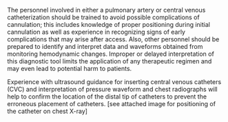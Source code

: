 The personnel involved in either a pulmonary artery or central venous catheterization should be trained to avoid possible complications of cannulation; this includes knowledge of proper positioning during initial cannulation as well as experience in recognizing signs of early complications that may arise after access. Also, other personnel should be prepared to identify and interpret data and waveforms obtained from monitoring hemodynamic changes. Improper or delayed interpretation of this diagnostic tool limits the application of any therapeutic regimen and may even lead to potential harm to patients.

Experience with ultrasound guidance for inserting central venous catheters (CVC) and interpretation of pressure waveform and chest radiographs will help to confirm the location of the distal tip of catheters to prevent the erroneous placement of catheters. [see attached image for positioning of the catheter on chest X-ray]